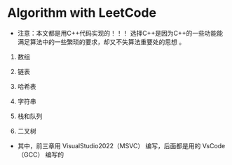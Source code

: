 # Algorithm with LeetCode

+ 注意：本文都是用C++代码实现的！！！ 选择C++是因为C++的一些功能能满足算法中的一些繁琐的要求，却又不失算法重要处的思想
。
1. 数组

2. 链表

3. 哈希表

4. 字符串

5. 栈和队列

6. 二叉树

+ 其中，前三章用 VisualStudio2022（MSVC） 编写，后面都是用的 VsCode（GCC） 编写的
